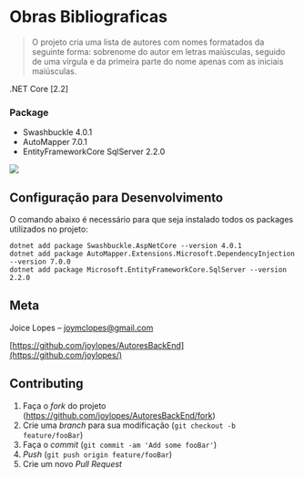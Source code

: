 # Obras Bibliograficas
> O projeto cria uma lista de autores com nomes formatados da seguinte forma: sobrenome do autor em letras maiúsculas, seguido de uma vírgula e da primeira parte do nome apenas com as iniciais maiúsculas.

.NET Core [2.2]

### Package

- Swashbuckle 4.0.1
- AutoMapper 7.0.1
- EntityFrameworkCore SqlServer 2.2.0


![](../header.png)


## Configuração para Desenvolvimento

O comando abaixo é necessário para que seja instalado todos os packages utilizados no projeto:

```
dotnet add package Swashbuckle.AspNetCore --version 4.0.1
dotnet add package AutoMapper.Extensions.Microsoft.DependencyInjection --version 7.0.0
dotnet add package Microsoft.EntityFrameworkCore.SqlServer --version 2.2.0
```

## Meta

Joice Lopes – joymclopes@gmail.com

[https://github.com/joylopes/AutoresBackEnd](https://github.com/joylopes/)

## Contributing

1. Faça o _fork_ do projeto (<https://github.com/joylopes/AutoresBackEnd/fork>)
2. Crie uma _branch_ para sua modificação (`git checkout -b feature/fooBar`)
3. Faça o _commit_ (`git commit -am 'Add some fooBar'`)
4. _Push_ (`git push origin feature/fooBar`)
5. Crie um novo _Pull Request_

[wiki]: https://github.com/joylopes/AutoresBackEnd/wiki
